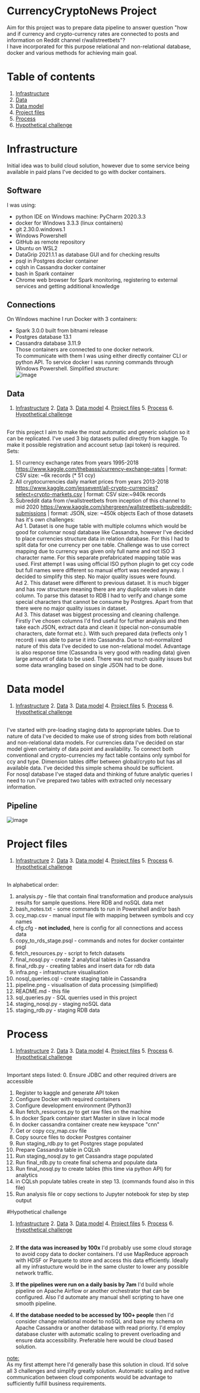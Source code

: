 # CurrencyCryptoNews Project

Aim for this project was to prepare data pipeline to answer question "how and if currency and crypto-currency rates are connected to posts and information on Reddit channel r/wallstreetbets"? </br>
I have incorporated for this purpose relational and non-relational database, docker and various methods for achieving main goal.

# Table of contents
1. [Infrastructure](#infrastructure)
2. [Data](#data)
3. [Data model](#data-model)
4. [Project files](#project-files)
5. [Process](#process)
6. [Hypothetical challenge](#hypothetical-challenge)

# Infrastructure 
Initial idea was to build cloud solution, however due to some service being available in paid plans I've decided to go with docker containers.</br>
## Software
I was using:</br>
- python IDE on Windows machine: PyCharm 2020.3.3
- docker for Windows 3.3.3 (linux containers)
- git 2.30.0.windows.1
- Windows Powershell
- GitHub as remote repository
- Ubuntu on WSL2 
- DataGrip 2021.1.1 as database GUI and for checking results
- psql in Postgres docker container
- cqlsh in Cassandra docker container
- bash in Spark container
- Chrome web browser for Spark monitoring, registering to external services and getting additional knowledge
## Connections
On Windows machine I run Docker with 3 containers:
- Spark 3.0.0 built from bitnami release
- Postgres database 13.1
- Cassandra database 3.11.9 </br>
Those containers are connected to one docker network.</br>
  To communicate with them I was using either directly container CLI or python API. To service docker I was running commands through Windows Powershell. Simplified structure:</br>
![image](infra.png)
  
## Data
1. [Infrastructure](#infra) 2. [Data](#data) 3. [Data model](#dbmodel) 4. [Project files](#files) 5. [Process](#proc) 6. [Hypothetical challenge](#chal)</br></br>

For this project I aim to make the most automatic and generic solution so it can be replicated. I've used 3 big datasets pulled directly from kaggle. To make it possible registration and account setup (api token) is required.</br>
Sets:
1. 51 currency exchange rates from years 1995-2018 https://www.kaggle.com/thebasss/currency-exchange-rates | format: CSV size: ~6k records (* 51 ccy)
2. All cryptocurrencies daily market prices from years 2013-2018 https://www.kaggle.com/jessevent/all-crypto-currencies?select=crypto-markets.csv | format: CSV size:~940k records
3. Subreddit data from r/wallstreetbets from inception of this channel to mid 2020 https://www.kaggle.com/shergreen/wallstreetbets-subreddit-submissions | format: JSON, size: ~450k objects
Each of those datasets has it's own challenges:</br>
   Ad 1. Dataset is one huge table with multiple columns which would be good for columnar nosql database like Cassandra, however I've decided to place currencies structure data in relation database. For this I had to split data for one currency per one table. Challenge was to use correct mapping due to currency was given only full name and not ISO 3 character name. For this separate prefabricated mapping table was used. First attempt I was using official ISO python plugin to get ccy code but full names were different so manual effort was needed anyway. I decided to simplify this step. No major quality issues were found.</br>
   Ad 2. This dataset were different to previous dataset. It is much bigger and has row structure meaning there are any duplicate values in date column. To parse this dataset to RDB I had to verify and change some special characters that cannot be consume by Postgres. Apart from that there were no major quality issues in dataset.</br>
   Ad 3. This dataset was biggest processing and cleaning challenge. Firstly I've chosen columns I'd find useful for further analysis and then take each JSON, extract data and clean it (special non-consumable characters, date format etc.). With such prepared data (reflects only 1 record) i was able to parse it into Cassandra. Due to not-normalized nature of this data I've decided to use non-relational model. Advantage is also response time (Cassandra is very good with reading data) given large amount of data to be used. There was not much quality issues but some data wrangling based on single JSON had to be done.</br>
   
# Data model
1. [Infrastructure](#infra) 2. [Data](#data) 3. [Data model](#dbmodel) 4. [Project files](#files) 5. [Process](#proc) 6. [Hypothetical challenge](#chal)</br></br>

I've started with pre-loading staging data to appropriate tables. Due to nature of data I've decided to make use of strong sides from both relational and non-relational data models. For currencies data I've decided on star model given certainty of data point and availability. To connect both conventional and crypto-currencies my fact table contains only symbol for ccy and type. Dimension tables differ between global/crypto but has all available data. I've decided this simple schema should be sufficient.</br>
For nosql database I've staged data and thinking of future analytic queries I need to run I've prepared two tables with extracted only necessary information. </br>
## Pipeline
![image](pipeline.png)

# Project files
1. [Infrastructure](#infra) 2. [Data](#data) 3. [Data model](#dbmodel) 4. [Project files](#files) 5. [Process](#proc) 6. [Hypothetical challenge](#chal)</br></br>

In alphabetical order:
1. analysis.py - file that contain final transformation and produce analysuis results for sample questions. Here RDB and noSQL data met
2. bash_notes.txt - some commands to run in Powershell and/or bash
3. ccy_map.csv - manual input file with mapping between symbols and ccy names
4. cfg.cfg - <b>not included</b>, here is config for all connections and access data
5. copy_to_rds_stage.psql - commands and notes for docker containter psgl
6. fetch_resources.py - script to fetch datasets
7. final_nosql.py - create 2 analytical tables in Cassandra
8. final_rdb.py - creating tables and insert data for rdb data
9. infra.png - infrastructure visualisation
10. nosql_queries.cql - create staging table in Cassandra
11. pipeline.png - visualisation of data processing (simplified)
12. README.md - this file
13. sql_queries.py - SQL querries used in this project
14. staging_nosql.py - staging noSQL data
15. staging_rdb.py - staging RDB data

# Process
1. [Infrastructure](#infra) 2. [Data](#data) 3. [Data model](#dbmodel) 4. [Project files](#files) 5. [Process](#proc) 6. [Hypothetical challenge](#chal)</br></br>

Important steps listed:
0. Ensure JDBC and other required drivers are accessible
1. Register to kaggle and generate API token
2. Configure Docker with required containers
3. Configure development environment (Python3)
4. Run fetch_resources.py to get raw files on the machine
5. In docker Spark container start Master in slave in local mode
6. In docker cassandra container create new keyspace "cnn" 
7. Get or copy ccy_map.csv file
8. Copy source files to docker Postgres container
9. Run staging_rdb.py to get Postgres stage populated
10. Prepare Cassandra table in CQLsh
11. Run staging_nosql.py to get Cassandra stage populated
12. Run final_rdb.py to create final schema and populate data
13. Run final_nosql.py to create tables (this time via python API) for analytics
14. in CQLsh populate tables create in step 13. (commands found also in this file)
15. Run analysis file or copy sections to Jupyter notebook for step by step output

#Hypothetical challenge
1. [Infrastructure](#infra) 2. [Data](#data) 3. [Data model](#dbmodel) 4. [Project files](#files) 5. [Process](#proc) 6. [Hypothetical challenge](#chal)</br></br>
   
1. <b>If the data was increased by 100x</b> I'd probably use some cloud storage to avoid copy data to docker containers. I'd use MapReduce approach with HDSF or Parquete to store and access this data efficiently. Ideally all my infrastucture would be in the same cluster to lower any possible network traffic.
2. <b>If the pipelines were run on a daily basis by 7am</b> I'd build whole pipeline on Apache Airflow or another orchestrator that can be configured. Also I'd automate any manual shell scripting to have one smooth pipeline.
3. <b>If the database needed to be accessed by 100+ people</b> then I'd consider change relational model to noSQL and base my schema on Apache Cassandra or another database with read priority. I'd employ database cluster with automatic scaling to prevent overloading and ensure data accessibility. Preferable here would be cloud based solution.</br>

<u>note:</u></br>
As my first attempt here I'd generally base this solution in cloud. It'd solve all 3 challenges and simplify greatly solution. Automatic scaling and native communication between cloud components would be advantage to sufficiently fulfill business requirements. 


